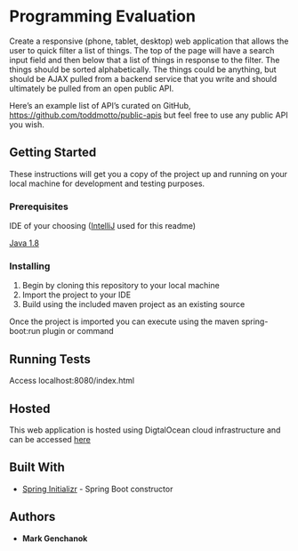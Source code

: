 # Programming Evaluation

Create a responsive (phone, tablet, desktop) web application that allows the user to quick filter a list of things. The top of the page will have a search input field and then below that a list of things in response to the filter. The things should be sorted alphabetically. The things could be anything, but should be AJAX pulled from a backend service that you write and should ultimately be pulled from an open public API.

Here’s an example list of API’s curated on GitHub, https://github.com/toddmotto/public-apis but feel free to use any public API you wish.

## Getting Started

These instructions will get you a copy of the project up and running on your local machine for development and testing purposes.

### Prerequisites

IDE of your choosing ([IntelliJ](https://www.jetbrains.com/idea/) used for this readme)

[Java 1.8](http://www.oracle.com/technetwork/java/javase/downloads/jdk8-downloads-2133151.html)

### Installing

1. Begin by cloning this repository to your local machine
2. Import the project to your IDE
3. Build using the included maven project as an existing source

Once the project is imported you can execute using the maven spring-boot:run plugin or command

## Running Tests

Access localhost:8080/index.html

## Hosted

This web application is hosted using DigtalOcean cloud infrastructure and can be accessed [here](http://178.128.157.254:8080/index.html)

## Built With

* [Spring Initializr](https://start.spring.io/) - Spring Boot constructor

## Authors

* **Mark Genchanok**
